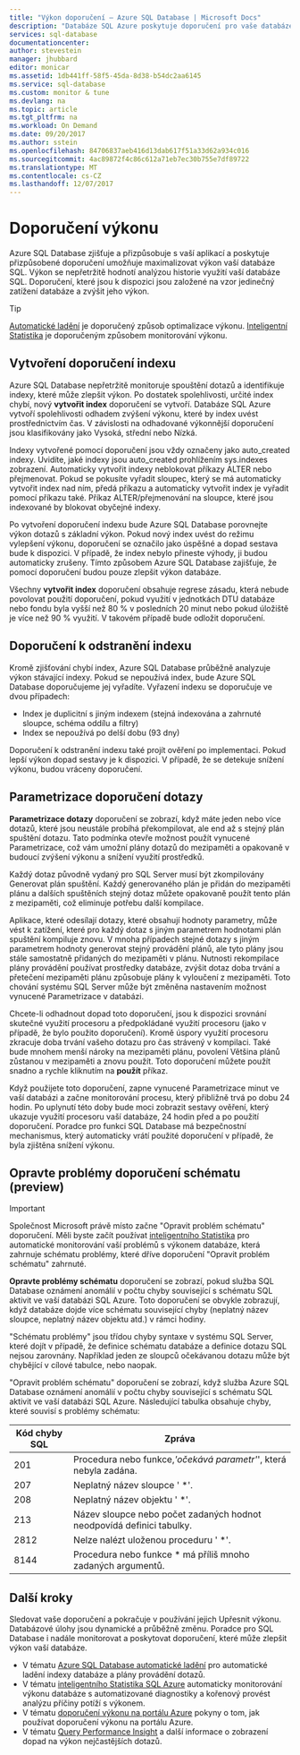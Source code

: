 ```yaml
---
title: "Výkon doporučení – Azure SQL Database | Microsoft Docs"
description: "Databáze SQL Azure poskytuje doporučení pro vaše databáze SQL, který může zlepšit výkon aktuální dotaz."
services: sql-database
documentationcenter: 
author: stevestein
manager: jhubbard
editor: monicar
ms.assetid: 1db441ff-58f5-45da-8d38-b54dc2aa6145
ms.service: sql-database
ms.custom: monitor & tune
ms.devlang: na
ms.topic: article
ms.tgt_pltfrm: na
ms.workload: On Demand
ms.date: 09/20/2017
ms.author: sstein
ms.openlocfilehash: 84706837aeb416d13dab617f51a33d62a934c016
ms.sourcegitcommit: 4ac89872f4c86c612a71eb7ec30b755e7df89722
ms.translationtype: MT
ms.contentlocale: cs-CZ
ms.lasthandoff: 12/07/2017
---
```

# <a name="performance-recommendations"></a>Doporučení výkonu

Azure SQL Database zjišťuje a přizpůsobuje s vaší aplikací a poskytuje přizpůsobené doporučení umožňuje maximalizovat výkon vaší databáze SQL. Výkon se nepřetržitě hodnotí analýzou historie využití vaší databáze SQL. Doporučení, které jsou k dispozici jsou založené na vzor jedinečný zatížení databáze a zvýšit jeho výkon.

> [!TIP]
> [Automatické ladění](sql-database-automatic-tuning.md) je doporučený způsob optimalizace výkonu. [Inteligentní Statistika](sql-database-intelligent-insights.md) je doporučeným způsobem monitorování výkonu. 
>

## <a name="create-index-recommendations"></a>Vytvoření doporučení indexu
Azure SQL Database nepřetržitě monitoruje spouštění dotazů a identifikuje indexy, které může zlepšit výkon. Po dostatek spolehlivosti, určité index chybí, nový **vytvořit index** doporučení se vytvoří. Databáze SQL Azure vytvoří spolehlivosti odhadem zvýšení výkonu, které by index uvést prostřednictvím čas. V závislosti na odhadované výkonnější doporučení jsou klasifikovány jako Vysoká, střední nebo Nízká. 

Indexy vytvořené pomocí doporučení jsou vždy označeny jako auto_created indexy. Uvidíte, jaké indexy jsou auto_created prohlížením sys.indexes zobrazení. Automaticky vytvořit indexy neblokovat příkazy ALTER nebo přejmenovat. Pokud se pokusíte vyřadit sloupec, který se má automaticky vytvořit index nad ním, předá příkazu a automaticky vytvořit index je vyřadit pomocí příkazu také. Příkaz ALTER/přejmenování na sloupce, které jsou indexované by blokovat obyčejné indexy.

Po vytvoření doporučení indexu bude Azure SQL Database porovnejte výkon dotazů s základní výkon. Pokud nový index uvést do režimu vylepšení výkonu, doporučení se označilo jako úspěšné a dopad sestava bude k dispozici. V případě, že index nebylo přineste výhody, ji budou automaticky zrušeny. Tímto způsobem Azure SQL Database zajišťuje, že pomocí doporučení budou pouze zlepšit výkon databáze.

Všechny **vytvořit index** doporučení obsahuje regrese zásadu, která nebude povolovat použití doporučení, pokud využití v jednotkách DTU databáze nebo fondu byla vyšší než 80 % v posledních 20 minut nebo pokud úložiště je více než 90 % využití. V takovém případě bude odložit doporučení.

## <a name="drop-index-recommendations"></a>Doporučení k odstranění indexu
Kromě zjišťování chybí index, Azure SQL Database průběžně analyzuje výkon stávající indexy. Pokud se nepoužívá index, bude Azure SQL Database doporučujeme jej vyřadíte. Vyřazení indexu se doporučuje ve dvou případech:
* Index je duplicitní s jiným indexem (stejná indexována a zahrnuté sloupce, schéma oddílu a filtry)
* Index se nepoužívá po delší dobu (93 dny)

Doporučení k odstranění indexu také projít ověření po implementaci. Pokud lepší výkon dopad sestavy je k dispozici. V případě, že se detekuje snížení výkonu, budou vráceny doporučení.


## <a name="parameterize-queries-recommendations"></a>Parametrizace doporučení dotazy
**Parametrizace dotazy** doporučení se zobrazí, když máte jeden nebo více dotazů, které jsou neustále probíhá překompilovat, ale end až s stejný plán spuštění dotazu. Tato podmínka otevře možnost použít vynucené Parametrizace, což vám umožní plány dotazů do mezipaměti a opakovaně v budoucí zvýšení výkonu a snížení využití prostředků. 

Každý dotaz původně vydaný pro SQL Server musí být zkompilovány Generovat plán spuštění. Každý generovaného plán je přidán do mezipaměti plánu a dalších spuštěních stejný dotaz můžete opakovaně použít tento plán z mezipaměti, což eliminuje potřebu další kompilace. 

Aplikace, které odesílají dotazy, které obsahují hodnoty parametry, může vést k zatížení, které pro každý dotaz s jiným parametrem hodnotami plán spuštění kompiluje znovu. V mnoha případech stejné dotazy s jiným parametrem hodnoty generovat stejný provádění plánů, ale tyto plány jsou stále samostatně přidaných do mezipaměti v plánu. Nutnosti rekompilace plány provádění používat prostředky databáze, zvýšit dotaz doba trvání a přetečení mezipaměti plánu způsobuje plány k vyloučení z mezipaměti. Toto chování systému SQL Server může být změněna nastavením možnost vynucené Parametrizace v databázi. 

Chcete-li odhadnout dopad toto doporučení, jsou k dispozici srovnání skutečné využití procesoru a předpokládané využití procesoru (jako v případě, že bylo použito doporučení). Kromě úspory využití procesoru zkracuje doba trvání vašeho dotazu pro čas strávený v kompilaci. Také bude mnohem menší nároky na mezipaměti plánu, povolení Většina plánů zůstanou v mezipaměti a znovu použít. Toto doporučení můžete použít snadno a rychle kliknutím na **použít** příkaz. 

Když použijete toto doporučení, zapne vynucené Parametrizace minut ve vaší databázi a začne monitorování procesu, který přibližně trvá po dobu 24 hodin. Po uplynutí této doby bude moci zobrazit sestavy ověření, který ukazuje využití procesoru vaší databáze, 24 hodin před a po použití doporučení. Poradce pro funkci SQL Database má bezpečnostní mechanismus, který automaticky vrátí použité doporučení v případě, že byla zjištěna snížení výkonu.

## <a name="fix-schema-issues-recommendations-preview"></a>Opravte problémy doporučení schématu (preview)

> [!IMPORTANT]
> Společnost Microsoft právě místo začne "Opravit problém schématu" doporučení. Měli byste začít používat [inteligentního Statistika](sql-database-intelligent-insights.md) pro automatické monitorování vaší problémů s výkonem databáze, která zahrnuje schématu problémy, které dříve doporučení "Opravit problém schématu" zahrnuté.
> 

**Opravte problémy schématu** doporučení se zobrazí, pokud služba SQL Database oznámení anomálií v počtu chyby související s schématu SQL aktivit ve vaší databázi SQL Azure. Toto doporučení se obvykle zobrazují, když databáze dojde více schématu související chyby (neplatný název sloupce, neplatný název objektu atd.) v rámci hodiny.

"Schématu problémy" jsou třídou chyby syntaxe v systému SQL Server, které dojít v případě, že definice schématu databáze a definice dotazu SQL nejsou zarovnány. Například jeden ze sloupců očekávanou dotazu může být chybějící v cílové tabulce, nebo naopak. 

"Opravit problém schématu" doporučení se zobrazí, když služba Azure SQL Database oznámení anomálií v počtu chyby související s schématu SQL aktivit ve vaší databázi SQL Azure. Následující tabulka obsahuje chyby, které souvisí s problémy schématu:

| Kód chyby SQL | Zpráva |
| --- | --- |
| 201 |Procedura nebo funkce,*'očekává parametr'*', která nebyla zadána. |
| 207 |Neplatný název sloupce ' *'. |
| 208 |Neplatný název objektu ' *'. |
| 213 |Název sloupce nebo počet zadaných hodnot neodpovídá definici tabulky. |
| 2812 |Nelze nalézt uloženou proceduru ' *'. |
| 8144 |Procedura nebo funkce * má příliš mnoho zadaných argumentů. |

## <a name="next-steps"></a>Další kroky
Sledovat vaše doporučení a pokračuje v používání jejich Upřesnit výkonu. Databázové úlohy jsou dynamické a průběžně změnu. Poradce pro SQL Database i nadále monitorovat a poskytovat doporučení, které může zlepšit výkon vaší databáze. 

* V tématu [Azure SQL Database automatické ladění](sql-database-automatic-tuning.md) pro automatické ladění indexy databáze a plány provádění dotazů.
* V tématu [inteligentního Statistika SQL Azure](sql-database-intelligent-insights.md) automaticky monitorování výkonu databáze s automatizované diagnostiky a kořenový provést analýzu příčiny potíží s výkonem.
* V tématu [doporučení výkonu na portálu Azure](sql-database-advisor-portal.md) pokyny o tom, jak používat doporučení výkonu na portálu Azure.
* V tématu [Query Performance Insight](sql-database-query-performance.md) a další informace o zobrazení dopad na výkon nejčastějších dotazů.


